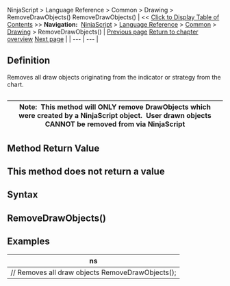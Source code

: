 ﻿
NinjaScript \> Language Reference \> Common \> Drawing \> RemoveDrawObjects()
RemoveDrawObjects()
| \<\< [Click to Display Table of Contents](removedrawobjects.md) \>\> **Navigation:**     [NinjaScript](ninjascript.md) \> [Language Reference](language_reference_wip.md) \> [Common](common.md) \> [Drawing](drawing.md) \> RemoveDrawObjects() | [Previous page](removedrawobject.md) [Return to chapter overview](drawing.md) [Next page](instruments_ninjascript.md) |
| --- | --- |
## Definition
Removes all draw objects originating from the indicator or strategy from the chart.
## 
| Note:  This method will ONLY remove DrawObjects which were created by a NinjaScript object.  User drawn objects CANNOT be removed from via NinjaScript |
| --- |

## 
## 
## Method Return Value
## This method does not return a value

## Syntax
## RemoveDrawObjects()

## Examples
| ns |
| --- |
| // Removes all draw objects RemoveDrawObjects(); |
